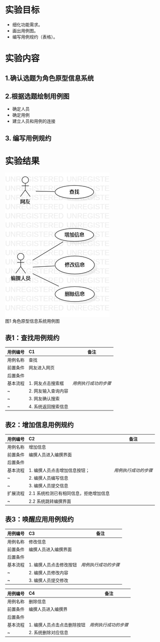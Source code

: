 # 实验目标
- 细化功能需求。
- 画出用例图。
- 编写用例规约（表格）。
# 实验内容
## 1.确认选题为角色原型信息系统
## 2.根据选题绘制用例图
- 确定人员
- 确定用例
- 建立人员和用例的连接
## 3. 编写用例规约
# 实验结果

 ![用例图](./UserCaseDiagram.jpg)  
 图1 角色原型信息系统用例图
 
 ## 表1：查找用例规约  

用例编号  | C1 | 备注  
-|:-|-  
用例名称  | 查找  |   
前置条件  | 网友进入网页    |  
后置条件  |  |   
基本流程  | 1. 网友点击搜索框  |*用例执行成功的步骤*    
~| 2. 网友输入查询内容  |   
~| 3. 网友确认搜索  |   
~| 4. 系统返回搜索信息  |    

## 表2：增加信息用例规约  

用例编号  | C2 | 备注  
-|:-|-  
用例名称  | 增加信息  |   
前置条件  | 编撰人员进入编撰界面    |    
后置条件  |      |  
基本流程  | 1. 编撰人员点击增加信息按钮；  |*用例执行成功的步骤*     
~| 2. 编撰人员编写信息  |   
~| 3. 编撰人员提交信息  | 
扩展流程  | 2.1 系统检测已有相同信息，拒绝增加信息 | 
~| 2.2 系统跳转编撰界面  | 

## 表3：唤醒应用用例规约  

用例编号  | C3 | 备注  
-|:-|-  
用例名称  | 修改信息  |   
前置条件  | 编撰人员进入编撰界面    |   
后置条件  |      |  
基本流程  | 1. 编撰人员点击修改按钮  |*用例执行成功的步骤*     
~| 2. 编撰人员修改内容  |   
~| 3. 编撰人员提交修改  |  

用例编号  | C4 | 备注  
-|:-|-  
用例名称  | 删除信息  |   
前置条件  | 编撰人员进入编撰界    | 
后置条件  |      |   
基本流程  | 1. 编撰人员点击点击删除按钮  |*用例执行成功的步骤*     
~| 2. 系统删除对应信息  |   



